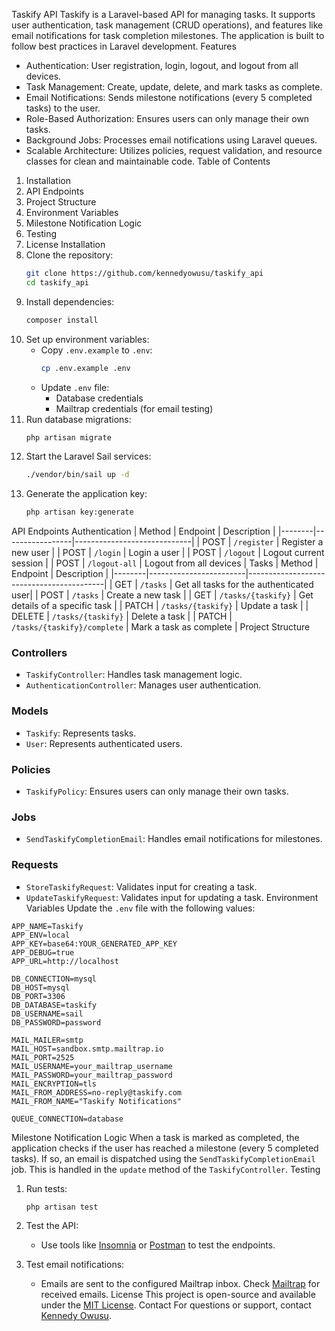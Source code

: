 Taskify API
Taskify is a Laravel-based API for managing tasks. It supports user authentication, task management (CRUD operations), and features like email notifications for task completion milestones. The application is built to follow best practices in Laravel development.
Features
- Authentication: User registration, login, logout, and logout from all devices.
- Task Management: Create, update, delete, and mark tasks as complete.
- Email Notifications: Sends milestone notifications (every 5 completed tasks) to the user.
- Role-Based Authorization: Ensures users can only manage their own tasks.
- Background Jobs: Processes email notifications using Laravel queues.
- Scalable Architecture: Utilizes policies, request validation, and resource classes for clean and maintainable code.
Table of Contents
1. Installation
2. API Endpoints
3. Project Structure
4. Environment Variables
5. Milestone Notification Logic
6. Testing
7. License
Installation
1. Clone the repository:
   ```bash
   git clone https://github.com/kennedyowusu/taskify_api
   cd taskify_api
   ```
2. Install dependencies:
   ```bash
   composer install
   ```
3. Set up environment variables:
   - Copy `.env.example` to `.env`:
     ```bash
     cp .env.example .env
     ```
   - Update `.env` file:
     - Database credentials
     - Mailtrap credentials (for email testing)
4. Run database migrations:
   ```bash
   php artisan migrate
   ```
5. Start the Laravel Sail services:
   ```bash
   ./vendor/bin/sail up -d
   ```
6. Generate the application key:
   ```bash
   php artisan key:generate
   ```
API Endpoints
Authentication
| Method | Endpoint        | Description                 |
|--------|-----------------|-----------------------------|
| POST   | `/register`     | Register a new user         |
| POST   | `/login`        | Login a user                |
| POST   | `/logout`       | Logout current session      |
| POST   | `/logout-all`   | Logout from all devices     |
Tasks
| Method | Endpoint               | Description                              |
|--------|------------------------|------------------------------------------|
| GET    | `/tasks`               | Get all tasks for the authenticated user|
| POST   | `/tasks`               | Create a new task                       |
| GET    | `/tasks/{taskify}`     | Get details of a specific task          |
| PATCH  | `/tasks/{taskify}`     | Update a task                           |
| DELETE | `/tasks/{taskify}`     | Delete a task                           |
| PATCH  | `/tasks/{taskify}/complete` | Mark a task as complete             |
Project Structure
### Controllers
- `TaskifyController`: Handles task management logic.
- `AuthenticationController`: Manages user authentication.

### Models
- `Taskify`: Represents tasks.
- `User`: Represents authenticated users.

### Policies
- `TaskifyPolicy`: Ensures users can only manage their own tasks.

### Jobs
- `SendTaskifyCompletionEmail`: Handles email notifications for milestones.

### Requests
- `StoreTaskifyRequest`: Validates input for creating a task.
- `UpdateTaskifyRequest`: Validates input for updating a task.
Environment Variables
Update the `.env` file with the following values:

```dotenv
APP_NAME=Taskify
APP_ENV=local
APP_KEY=base64:YOUR_GENERATED_APP_KEY
APP_DEBUG=true
APP_URL=http://localhost

DB_CONNECTION=mysql
DB_HOST=mysql
DB_PORT=3306
DB_DATABASE=taskify
DB_USERNAME=sail
DB_PASSWORD=password

MAIL_MAILER=smtp
MAIL_HOST=sandbox.smtp.mailtrap.io
MAIL_PORT=2525
MAIL_USERNAME=your_mailtrap_username
MAIL_PASSWORD=your_mailtrap_password
MAIL_ENCRYPTION=tls
MAIL_FROM_ADDRESS=no-reply@taskify.com
MAIL_FROM_NAME="Taskify Notifications"

QUEUE_CONNECTION=database
```
Milestone Notification Logic
When a task is marked as completed, the application checks if the user has reached a milestone (every 5 completed tasks). If so, an email is dispatched using the `SendTaskifyCompletionEmail` job. This is handled in the `update` method of the `TaskifyController`.
Testing
1. Run tests:
   ```bash
   php artisan test
   ```

2. Test the API:
   - Use tools like [Insomnia](https://insomnia.rest/) or [Postman](https://www.postman.com/) to test the endpoints.

3. Test email notifications:
   - Emails are sent to the configured Mailtrap inbox. Check [Mailtrap](https://mailtrap.io/) for received emails.
License
This project is open-source and available under the [MIT License](LICENSE).
Contact
For questions or support, contact [Kennedy Owusu](mailto:kennediowusu).
